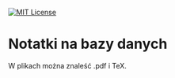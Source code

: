 [![MIT License](https://img.shields.io/badge/License-MIT-green.svg)](https://choosealicense.com/licenses/mit/)

# Notatki na bazy danych
W plikach można znaleść .pdf i TeX.
